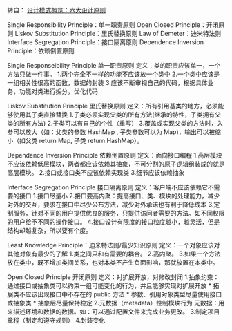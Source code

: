 转自：
[设计模式概览：六大设计原则](https://juejin.cn/post/6847902225717854215)

Single Responsibility Principle：单一职责原则
Open Closed Principle：开闭原则
Liskov Substitution Principle：里氏替换原则
Law of Demeter：迪米特法则
Interface Segregation Principle：接口隔离原则
Dependence Inversion Principle：依赖倒置原则

Single Responseibility Principle 单一职责原则
定义：类的职责应该单一，一个方法只做一件事。
	1.两个完全不一样的功能不应该放一个类中
	2.一个类中应该是一组相关性很高的函数，数据的封装
	3.应该不断审视自己的代码，根据具体业务，功能对类进行拆分，优化代码

Liskov Substitution Principle 里氏替换原则
定义：所有引用基类的地方，必须能够使用其子类直接替换
	1.子类必须实现父类的所有方法(继承的特性，子类拥有父类的所有方法)
	2.子类可以有自己的个性（重写）
	3.覆盖或实现父类的方法时，入参可以放大（如：父类的参数 HashMap , 子类参数可以为 Map)，输出可以被缩小（如父类 return Map, 子类 return HashMap）。

Dependence Inversion Principle 依赖倒置原则
定义：面向接口编程
	1.高层模块不应该依赖低层模块，两者都应该依赖其抽象，不可分割的原子逻辑组装成的就是高层模块。
	2.接口或接口类不应该依赖实现类
	3.细节应该依赖抽象

Interface Segregation Principle 接口隔离原则
定义：客户端不应该依赖它不需要的接口
	1.接口尽量小
	2.接口要高内聚：提高接口、类、模块的处理能力，减少对外的交互，要求在接口中尽少公布方法，减少对外承诺也有利于降低成本
	3.定制服务，针对不同的用户提供优良的服务，只提供访问者需要的方法。如不同权限的用户给予不同的操作接口。
	4.接口设计有限度的接口粒度越小，越灵活，但是结构却越复杂，所以要有个度。

Least Knowledge Principle：迪米特法则/最少知识原则
定义：一个对象应该对其他对象有最少的了解
	1.类之间只和有需要的耦合。
	2.高内聚。
	3.如果一个方法放在类中，既不增加类间关系，也对本类不产生负面影响，那就放置在本类中。

Open Closed Principle 开闭原则
定义：对扩展开放，对修改封闭
	1.抽象约束：通过接口或抽象类可以约束一组可能变化的行为，并且能够实现对扩展开放
	* 拓展类不应该出现接口中不存在的 public 方法
	* 参数、引用对象类型尽量使用接口或抽象类
	* 抽象层尽量保持稳定
	2.元数据（metadata）控制模块行为
	  元数据：用来描述环境和数据的数据。如：可以通过配置文件来完成业务更改。
	3.制定项目章程（制定和遵守规则）
	4.封装变化
